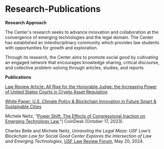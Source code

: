 # Research-Publications


**Research Approach**

The Center's research seeks to advance innovation and collaboration at the convergence of emerging technologies and the legal domain. The Center has established an interdisciplinary community which provides law students with opportunities for growth and exploration. 

Through its research, the Center aims to promote social good by cultivating an engaged network that encourages knowledge sharing, critical discourse, and collective problem-solving through articles, studies, and reports





**Publications**

[Law Review Article: All Rise for the Honorable Judge: the Increasing Power of United States Courts in Crypto Asset Regulation](https://papers.ssrn.com/sol3/papers.cfm?abstract_id=4517739)

[White Paper: U.S. Climate Policy & Blockchain Innovation in Future Smart & Sustainable Cities](https://mcusercontent.com/7159fd351a6824c36f4f2c812/files/ba1ba7cc-8386-19a3-9c00-0f6086e44dc9/Overview_of_Blockchain_091023_1_.pdf)

Michele Neitz, “[Power Shift: The Effects of Congressional Inaction on Emerging Technology Law,](https://www.coindesk.com/opinion/2023/10/17/why-power-is-passing-to-courts-to-make-us-crypto-policy/)”( CoinDesk (October 17, 2023).

Charles Belle and Michele Neitz, _Unraveling the Legal Maze: USF Law’s Blockchain Law for Social Good Center Explores the Intersection of Law and Emerging Technologies_, [USF Law Review Forum](https://usfblogs.usfca.edu/lawreview/2024/05/20/unraveling-the-legal-maze-usf-laws-blockchain-law-for-social-good-center-explores-the-intersection-of-law-and-emerging-technologies?_gl=1*1puxvmh*_gcl_aw*R0NMLjE3MTgzMTA4MzkuQ2owS0NRandzYXF6QmhEZEFSSXNBSzJncW5kSGNYblFWSGFINnN1enMweXhsZGxmMVdhVXRhOEZXc2lkUy1YM2VyenFfLWFfN1RnZnE1NGFBaHQyRUFMd193Y0I.*_gcl_au*ODI5ODkxMzg4LjE3MjEwNjQ2NTQuMTAxOTA4MjA0My4xNzIxMDY3MDgzLjE3MjEwNjcwODM.*FPAU*ODI5ODkxMzg4LjE3MjEwNjQ2NTQ.*_ga*MTk3NzkzOTkyNi4xNzEyODYwMDg4*_ga_J3HJ7NQ7GM*MTcyNTQ5NTI3NC4xMDYuMS4xNzI1NDk1ODc1LjAuMC45NDQzNTA3NTU.*_fplc*ODJVTUFvVVJmQTU5MCUyRlhqQnRmVWtPaU5DdGthbkNMWUhzOU5ld01wNDNnZVRqSjFCOHRORnFTRkNVeUltMFBnN0VoZUhBWW9Rek10aEFEdlJSNlN0Y0llek1kaDcwTkpiJTJCMEJ6eHE1cHZUdzk3byUyRnprdnl0NzgzZGlaVzZBJTNEJTNE), May 20, 2024.
